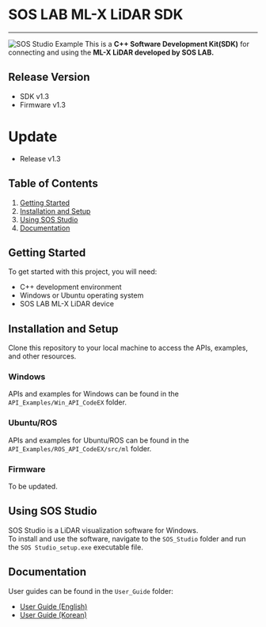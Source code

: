 # SOS LAB ML-X LiDAR SDK
---
![SOS Studio Example](Figure/sos_studio_example.gif)
This is a **C++ Software Development Kit(SDK)** for connecting and using the **ML-X LiDAR developed by SOS LAB.**</br>

## Release Version
- SDK v1.3
- Firmware v1.3

# Update
- Release v1.3

## Table of Contents

1. [Getting Started](#getting-started)
2. [Installation and Setup](#installation-and-setup)
3. [Using SOS Studio](#using-sos-studio)
4. [Documentation](#documentation)

## Getting Started

To get started with this project, you will need:

- C++ development environment
- Windows or Ubuntu operating system
- SOS LAB ML-X LiDAR device

## Installation and Setup

Clone this repository to your local machine to access the APIs, examples, and other resources.

### Windows

APIs and examples for Windows can be found in the `API_Examples/Win_API_CodeEX` folder.

### Ubuntu/ROS

APIs and examples for Ubuntu/ROS can be found in the `API_Examples/ROS_API_CodeEX/src/ml` folder.

### Firmware

To be updated.

## Using SOS Studio

SOS Studio is a LiDAR visualization software for Windows.</br>
To install and use the software, navigate to the `SOS_Studio` folder and run the `SOS Studio_setup.exe` executable file.

## Documentation

User guides can be found in the `User_Guide` folder:

- [User Guide (English)](User_Guide/ML-X_SDK_User_Guide_v1.2(EN).pdf)
- [User Guide (Korean)](User_Guide/ML-X_SDK_User_Guide_v1.3(KOR).pdf)

